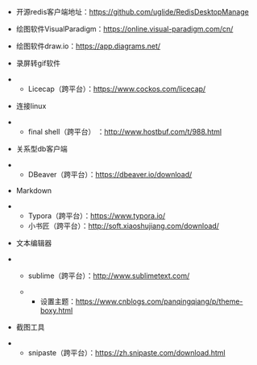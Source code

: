 - 开源redis客户端地址：https://github.com/uglide/RedisDesktopManage
- 绘图软件VisualParadigm：https://online.visual-paradigm.com/cn/
- 绘图软件draw.io：https://app.diagrams.net/

- 录屏转gif软件

- - Licecap（跨平台）：https://www.cockos.com/licecap/

- 连接linux

- - final shell（跨平台） ：http://www.hostbuf.com/t/988.html

- 关系型db客户端

- - DBeaver（跨平台）：https://dbeaver.io/download/

- Markdown

- - Typora（跨平台）：https://www.typora.io/
  - 小书匠（跨平台）：http://soft.xiaoshujiang.com/download/

- 文本编辑器

- - sublime（跨平台）：http://www.sublimetext.com/

  - - 设置主题：https://www.cnblogs.com/panqingqiang/p/theme-boxy.html

- 截图工具

- - snipaste（跨平台）：https://zh.snipaste.com/download.html







